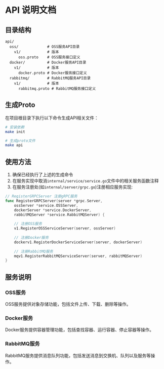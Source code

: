 # API 说明文档

## 目录结构

```
api/
  oss/             # OSS服务API目录
    v1/            # 版本
      oss.proto    # OSS服务接口定义
  docker/          # Docker服务API目录
    v1/            # 版本
      docker.proto # Docker服务接口定义
  rabbitmq/        # RabbitMQ服务API目录
    v1/            # 版本
      rabbitmq.proto # RabbitMQ服务接口定义
```

## 生成Proto

在项目根目录下执行以下命令生成API相关文件：

```bash
# 安装依赖
make init

# 生成proto文件
make api
```

## 使用方法

1. 确保已经执行了上述的生成命令
2. 在服务实现中取消`internal/service/service.go`文件中的相关服务函数注释
3. 在服务注册处(如`internal/server/grpc.go`)注册相应服务实现:

```go
// RegisterGRPCServer 注册gRPC服务
func RegisterGRPCServer(server *grpc.Server, 
    ossServer *service.OSSServer,
    dockerServer *service.DockerServer,
    rabbitMQServer *service.RabbitMQServer) {
    
    // 注册OSS服务
    v1.RegisterOSSServiceServer(server, ossServer)
    
    // 注册Docker服务
    dockerv1.RegisterDockerServiceServer(server, dockerServer)
    
    // 注册RabbitMQ服务
    mqv1.RegisterRabbitMQServiceServer(server, rabbitMQServer)
}
```

## 服务说明

### OSS服务
OSS服务提供对象存储功能，包括文件上传、下载、删除等操作。

### Docker服务
Docker服务提供容器管理功能，包括查找容器、运行容器、停止容器等操作。

### RabbitMQ服务
RabbitMQ服务提供消息队列功能，包括发送消息到交换机、队列以及服务等操作。 